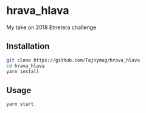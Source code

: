 # hrava_hlava
My take on 2018 Etnetera challenge

## Installation
```bash
git clone https://github.com/Tajnymag/hrava_hlava
cd hrava_hlava
yarn install
```

## Usage
```bash
yarn start
```
